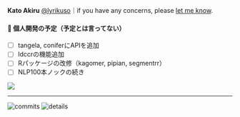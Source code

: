 **Kato Akiru** [@lyrikuso](https://twitter.com/lyrikuso)｜if you have any concerns, please [let me know](https://twitter.com/messages/compose?recipient_id=3237384093).

#### :rocket: 個人開発の予定（予定とは言ってない）

- [ ] tangela, coniferにAPIを追加
- [ ] ldccrの機能追加
- [ ] Rパッケージの改修（kagomer, pipian, segmentrr）
- [ ] NLP100本ノックの続き

<a href="https://www.buymeacoffee.com/paithiov909" rel="noopener"><img class="img-fluid" src="https://img.buymeacoffee.com/button-api/?text=Buy me a domburi of coffee&emoji=🍜&slug=paithiov909&button_colour=FF5F5F&font_colour=ffffff&font_family=Comic&outline_colour=000000&coffee_colour=FFDD00"></a>

---

<img class="img-fluid" src="https://github-readme-stats.vercel.app/api?username=paithiov909&count_private=true" alt="commits" />
<img class="img-fluid" src="https://github-profile-summary-cards.vercel.app/api/cards/profile-details?username=paithiov909&theme=vue" alt="details" />
